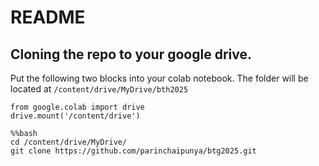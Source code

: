 # README

## Cloning the repo to your google drive.

Put the following two blocks into your colab notebook.
The folder will be located at `/content/drive/MyDrive/bth2025`
```
from google.colab import drive
drive.mount('/content/drive')
```
```
%%bash
cd /content/drive/MyDrive/
git clone https://github.com/parinchaipunya/btg2025.git
```
